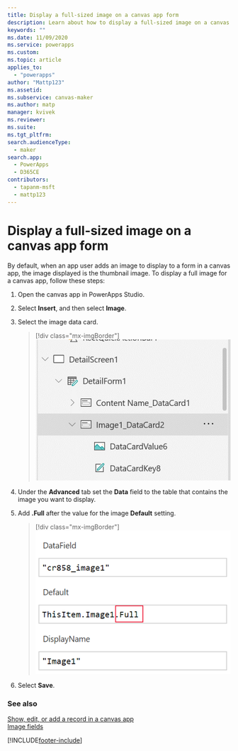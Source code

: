 ```yaml
---
title: Display a full-sized image on a canvas app form
description: Learn about how to display a full-sized image on a canvas app form.
keywords: ""
ms.date: 11/09/2020
ms.service: powerapps
ms.custom: 
ms.topic: article
applies_to: 
  - "powerapps"
author: "Mattp123"
ms.assetid: 
ms.subservice: canvas-maker
ms.author: matp
manager: kvivek
ms.reviewer: 
ms.suite: 
ms.tgt_pltfrm: 
search.audienceType: 
  - maker
search.app: 
  - PowerApps
  - D365CE
contributors:
  - tapanm-msft
  - mattp123
---
```

# Display a full-sized image on a canvas app form
By default,	when an app user adds an image to display to a form in a canvas app, the image displayed is the thumbnail image. To display a full image for a canvas app, follow these steps: 
1. Open the canvas app in PowerApps Studio. 
2. Select **Insert**, and then select **Image**.
3. Select the image data card. 

    > [!div class="mx-imgBorder"] 
    > ![Image data card.](../canvas-apps/media/display-full-sized-image/image-data-card.png)

4. Under the **Advanced** tab set the **Data** field to the table that contains the image you want to display.
5.	Add **.Full** after the value for the image **Default** setting. 

    > [!div class="mx-imgBorder"] 
    > ![Image full size setting.](../canvas-apps/media/display-full-sized-image/image-full-setting.png)

6.	Select **Save**. 

### See also
[Show, edit, or add a record in a canvas app](add-form.md) <br />
[Image fields](../data-platform/types-of-fields.md#image-columns)


[!INCLUDE[footer-include](../../includes/footer-banner.md)]